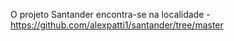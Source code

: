 O projeto Santander encontra-se na localidade - https://github.com/alexpatti1/santander/tree/master
